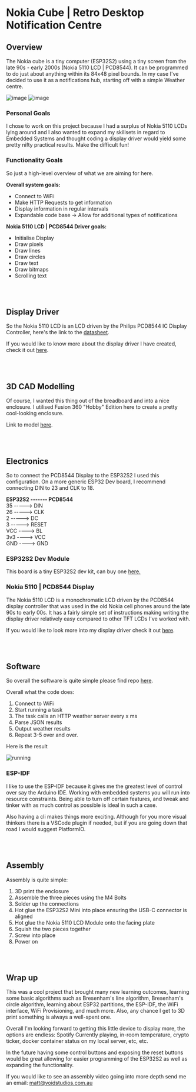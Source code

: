# Nokia Cube | Retro Desktop Notification Centre

## Overview

The Nokia cube is a tiny computer (ESP32S2) using a tiny screen from the late 90s - early 2000s (Nokia 5110 LCD | PCD8544). It can be programmed to do just about anything within its 84x48 pixel bounds. In my case I've decided to use it as a notifications hub, starting off with a simple Weather centre.

<div class="image-gallery">

![image](/img/nokia-cube/nc-on.jpg)
![image](/img/nokia-cube/nc-side.jpg)

</div>

### Personal Goals

I chose to work on this project because I had a surplus of Nokia 5110 LCDs lying around and I also wanted to expand my skillsets in regard to Embedded Systems and thought coding a display driver would yield some pretty nifty practical results. Make the difficult fun!

### Functionality Goals

So just a high-level overview of what we are aiming for here.

<strong>Overall system goals:</strong>

-   Connect to WiFi
-   Make HTTP Requests to get information
-   Display information in regular intervals
-   Expandable code base -> Allow for additional types of notifications

<strong>Nokia 5110 LCD | PCD8544 Driver goals:</strong>

-   Initialise Display
-   Draw pixels
-   Draw lines
-   Draw circles
-   Draw text
-   Draw bitmaps
-   Scrolling text

<br />
<br />

## Display Driver

So the Nokia 5110 LCD is an LCD driven by the Philips PCD8544 IC Display Controller, here's the link to the [datasheet](https://voidstudios.com.au/pdf/pcd8544.pdf).

If you would like to know more about the display driver I have created, check it out [here](/projects/pcd8544-lcd-driver-esp-32).

<br />
<br />

## 3D CAD Modelling

Of course, I wanted this thing out of the breadboard and into a nice enclosure. I utilised Fusion 360 "Hobby" Edition here to create a pretty cool-looking enclosure.

Link to model [here](https://github.com/mattboan/nokia-cube).

<br />
<br />

## Electronics

So to connect the PCD8544 Display to the ESP32S2 I used this configuration. On a more generic ESP32 Dev board, I recommend connecting DIN to 23 and CLK to 18.

<strong>ESP32S2 ------- PCD8544</strong><br />
35 -----> DIN<br />
26 -----> CLK<br />
2 -----> DC<br />
3 -----> RESET<br />
VCC ----> BL<br />
3v3 ----> VCC<br />
GND ----> GND<br />

### ESP32S2 Dev Module

This board is a tiny ESP32S2 dev kit, can buy one [here.](https://www.aliexpress.com/item/1005003145192016.html)

### Nokia 5110 | PCD8544 Display

The Nokia 5110 LCD is a monochromatic LCD driven by the PCD8544 display controller that was used in the old Nokia cell phones around the late 90s to early 00s. It has a fairly simple set of instructions making writing the display driver relatively easy compared to other TFT LCDs I've worked with.

If you would like to look more into my display driver check it out [here](/projects/pcd8544-lcd-driver-esp-32).

<br />
<br />

## Software

So overall the software is quite simple please find repo [here](https://github.com/mattboan/nokia-cube).

Overall what the code does:

1. Connect to WiFi
2. Start running a task
3. The task calls an HTTP weather server every x ms
4. Parse JSON results
5. Output weather results
6. Repeat 3-5 over and over.

Here is the result

<div class="center-img">

![running](/img/nokia-cube/run.gif)

</div>

### ESP-IDF

I like to use the ESP-IDF because it gives me the greatest level of control over say the Arduino IDE. Working with embedded systems you will run into resource constraints. Being able to turn off certain features, and tweak and tinker with as much control as possible is ideal in such a case.

Also having a cli makes things more exciting. Although for you more visual thinkers there is a VSCode plugin if needed, but if you are going down that road I would suggest PlatformIO.

<br />
<br />

## Assembly

Assembly is quite simple:

1. 3D print the enclosure
2. Assemble the three pieces using the M4 Bolts
3. Solder up the connections
4. Hot glue the ESP32S2 Mini into place ensuring the USB-C connector is aligned
5. Hot glue the Nokia 5110 LCD Module onto the facing plate
6. Squish the two pieces together
7. Screw into place
8. Power on

<br />
<br />

## Wrap up

This was a cool project that brought many new learning outcomes, learning some basic algorithms such as Bresenham's line algorithm, Bresenham's circle algorithm, learning about ESP32 partitions, the ESP-IDF, the WiFi interface, WiFi Provisioning, and much more. Also, any chance I get to 3D print something is always a well-spent one.

Overall I'm looking forward to getting this little device to display more, the options are endless: Spotify Currently playing, in-room temperature, crypto ticker, docker container status on my local server, etc, etc.

In the future having some control buttons and exposing the reset buttons would be great allowing for easier programming of the ESP32S2 as well as expanding the functionality.

If you would like to see an assembly video going into more depth send me an email: [matt@voidstudios.com.au](mailto:matt@voidstudios.com.au)
